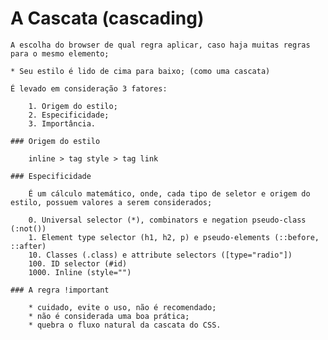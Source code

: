 # A Cascata (cascading)

    A escolha do browser de qual regra aplicar, caso haja muitas regras para o mesmo elemento;

    * Seu estilo é lido de cima para baixo; (como uma cascata)

    É levado em consideração 3 fatores:

        1. Origem do estilo;
        2. Especificidade;
        3. Importância.

    ### Origem do estilo

        inline > tag style > tag link

    ### Especificidade

        É um cálculo matemático, onde, cada tipo de seletor e origem do estilo, possuem valores a serem considerados;

        0. Universal selector (*), combinators e negation pseudo-class (:not())
        1. Element type selector (h1, h2, p) e pseudo-elements (::before, ::after)
        10. Classes (.class) e attribute selectors ([type="radio"])
        100. ID selector (#id)
        1000. Inline (style="")

    ### A regra !important

        * cuidado, evite o uso, não é recomendado;
        * não é considerada uma boa prática;
        * quebra o fluxo natural da cascata do CSS.